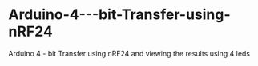 # Arduino-4---bit-Transfer-using-nRF24
Arduino 4 - bit Transfer using nRF24 and viewing the results using 4 leds
